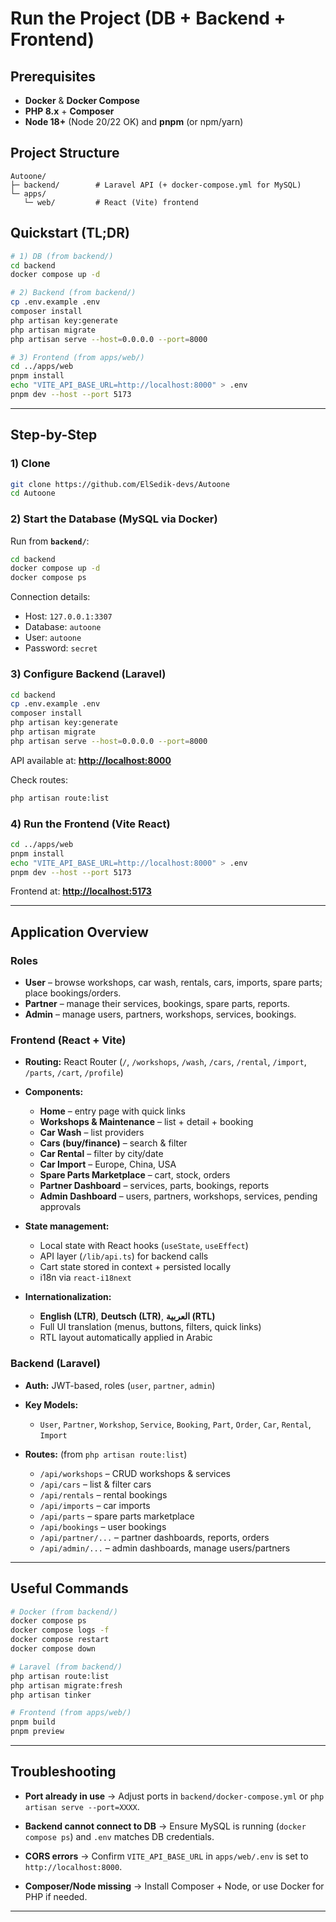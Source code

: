 # Run the Project (DB + Backend + Frontend)

## Prerequisites

* **Docker** & **Docker Compose**
* **PHP 8.x** + **Composer**
* **Node 18+** (Node 20/22 OK) and **pnpm** (or npm/yarn)

## Project Structure

```
Autoone/
├─ backend/        # Laravel API (+ docker-compose.yml for MySQL)
└─ apps/
   └─ web/         # React (Vite) frontend
```

## Quickstart (TL;DR)

```bash
# 1) DB (from backend/)
cd backend
docker compose up -d

# 2) Backend (from backend/)
cp .env.example .env
composer install
php artisan key:generate
php artisan migrate
php artisan serve --host=0.0.0.0 --port=8000

# 3) Frontend (from apps/web/)
cd ../apps/web
pnpm install
echo "VITE_API_BASE_URL=http://localhost:8000" > .env
pnpm dev --host --port 5173
```

---

## Step-by-Step

### 1) Clone

```bash
git clone https://github.com/ElSedik-devs/Autoone
cd Autoone
```

### 2) Start the Database (MySQL via Docker)

Run from **`backend/`**:

```bash
cd backend
docker compose up -d
docker compose ps
```

Connection details:

* Host: `127.0.0.1:3307`
* Database: `autoone`
* User: `autoone`
* Password: `secret`

### 3) Configure Backend (Laravel)

```bash
cd backend
cp .env.example .env
composer install
php artisan key:generate
php artisan migrate
php artisan serve --host=0.0.0.0 --port=8000
```

API available at: **[http://localhost:8000](http://localhost:8000)**

Check routes:

```bash
php artisan route:list
```

### 4) Run the Frontend (Vite React)

```bash
cd ../apps/web
pnpm install
echo "VITE_API_BASE_URL=http://localhost:8000" > .env
pnpm dev --host --port 5173
```

Frontend at: **[http://localhost:5173](http://localhost:5173)**

---

## Application Overview

### Roles

* **User** – browse workshops, car wash, rentals, cars, imports, spare parts; place bookings/orders.
* **Partner** – manage their services, bookings, spare parts, reports.
* **Admin** – manage users, partners, workshops, services, bookings.

### Frontend (React + Vite)

* **Routing:** React Router (`/`, `/workshops`, `/wash`, `/cars`, `/rental`, `/import`, `/parts`, `/cart`, `/profile`)

* **Components:**

  * **Home** – entry page with quick links
  * **Workshops & Maintenance** – list + detail + booking
  * **Car Wash** – list providers
  * **Cars (buy/finance)** – search & filter
  * **Car Rental** – filter by city/date
  * **Car Import** – Europe, China, USA
  * **Spare Parts Marketplace** – cart, stock, orders
  * **Partner Dashboard** – services, parts, bookings, reports
  * **Admin Dashboard** – users, partners, workshops, services, pending approvals

* **State management:**

  * Local state with React hooks (`useState`, `useEffect`)
  * API layer (`/lib/api.ts`) for backend calls
  * Cart state stored in context + persisted locally
  * i18n via `react-i18next`

* **Internationalization:**

  * **English (LTR)**, **Deutsch (LTR)**, **العربية (RTL)**
  * Full UI translation (menus, buttons, filters, quick links)
  * RTL layout automatically applied in Arabic

### Backend (Laravel)

* **Auth:** JWT-based, roles (`user`, `partner`, `admin`)
* **Key Models:**

  * `User`, `Partner`, `Workshop`, `Service`, `Booking`, `Part`, `Order`, `Car`, `Rental`, `Import`
* **Routes:** (from `php artisan route:list`)

  * `/api/workshops` – CRUD workshops & services
  * `/api/cars` – list & filter cars
  * `/api/rentals` – rental bookings
  * `/api/imports` – car imports
  * `/api/parts` – spare parts marketplace
  * `/api/bookings` – user bookings
  * `/api/partner/...` – partner dashboards, reports, orders
  * `/api/admin/...` – admin dashboards, manage users/partners

---

## Useful Commands

```bash
# Docker (from backend/)
docker compose ps
docker compose logs -f
docker compose restart
docker compose down

# Laravel (from backend/)
php artisan route:list
php artisan migrate:fresh
php artisan tinker

# Frontend (from apps/web/)
pnpm build
pnpm preview
```

---

## Troubleshooting

* **Port already in use**
  → Adjust ports in `backend/docker-compose.yml` or `php artisan serve --port=XXXX`.

* **Backend cannot connect to DB**
  → Ensure MySQL is running (`docker compose ps`) and `.env` matches DB credentials.

* **CORS errors**
  → Confirm `VITE_API_BASE_URL` in `apps/web/.env` is set to `http://localhost:8000`.

* **Composer/Node missing**
  → Install Composer + Node, or use Docker for PHP if needed.

---
